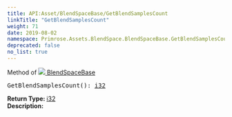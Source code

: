 ```yaml
---
title: API:Asset/BlendSpaceBase/GetBlendSamplesCount
linkTitle: "GetBlendSamplesCount"
weight: 71
date: 2019-08-02
namespace: Primrose.Assets.BlendSpace.BlendSpaceBase.GetBlendSamplesCount
deprecated: false
no_list: true
---
```

Method of <a href="/docs/api-reference/Class/BlendSpaceBase"><img src="/icons/silk/default.png"/>&nbsp;BlendSpaceBase</a>
<pre class="method-declaration">
GetBlendSamplesCount(): <a class="type" href="/docs/api-reference/System/Primitives#int32">i32</a></pre>
<b>Return Type: </b>
<a class="type" href="/docs/api-reference/System/Primitives#int32">i32</a>
<br/>
<b>Description: </b>